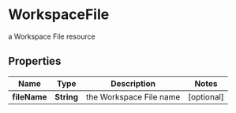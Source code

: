 

# WorkspaceFile

a Workspace File resource

## Properties

Name | Type | Description | Notes
------------ | ------------- | ------------- | -------------
**fileName** | **String** | the Workspace File name |  [optional]



